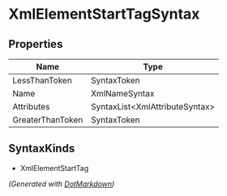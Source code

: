 # XmlElementStartTagSyntax

## Properties

| Name             | Type                            |
| ---------------- | ------------------------------- |
| LessThanToken    | SyntaxToken                     |
| Name             | XmlNameSyntax                   |
| Attributes       | SyntaxList\<XmlAttributeSyntax> |
| GreaterThanToken | SyntaxToken                     |

## SyntaxKinds

* XmlElementStartTag

*\(Generated with [DotMarkdown](http://github.com/JosefPihrt/DotMarkdown)\)*